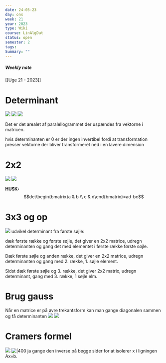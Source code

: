 ```yaml
---
date: 24-05-23
day: ons
week: 21
year: 2023
type: Wiki
course: LinAlgDat
status: open
semester: 2
tags:
Summary: ""
---
```

##### Weekly note
[[Uge 21 - 2023]]

# Determinant
![](https://i.imgur.com/ki5Em6u.png)
![](https://i.imgur.com/Q8sxxo6.png)
![](https://i.imgur.com/rnL9pao.png)

Det er det arealet af paralellogrammet der uspændes fra vektorne i matricen. 

hvis determinanten er 0 er der ingen invertibel fordi at transformation presser vektorne der bliver transformeret ned i en lavere dimension
# 2x2
![](https://i.imgur.com/rAXbFEm.png)
![](https://i.imgur.com/x5QkYvS.png)

**HUSK:**
$$det\begin{bmatrix}a & b \\ c & d\end{bmatrix}=ad-bc$$
# 3x3 og op
![](https://i.imgur.com/ILE1Dju.png)
udvikel determinant fra første søjle:

dæk første række og første søjle, det giver en 2x2 matrice, udregn determinanten og gang det med elementet i første række første søjle. 

Dæk første søjle og anden række, det giver en 2x2 matrice, udregn determinanten og gang med 2. række, 1. søjle element. 

Sidst dæk første søjle og 3. række, det giver 2x2 matrix, udregn determinant, gang med 3. række, 1 søjle elm. 
# Brug gauss
Når en matrice er på øvre trekantsform kan man gange diagonalen sammen og få determinanten
![](https://i.imgur.com/MVX4Zjc.png)
![](https://i.imgur.com/XoxC4gS.png)
# Cramers formel
![](https://i.imgur.com/EL3nk7j.png)
![|400](https://i.imgur.com/dvBU1Eo.png)
ja gange den inverse på begge sider for at isolerer x i ligningen Ax=b.

